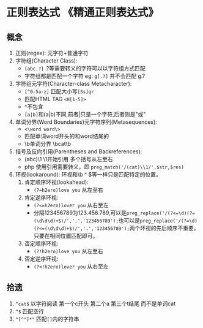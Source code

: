 正则表达式   《精通正则表达式》
========

概念
-------
1. 正则(regex):
    元字符+普通字符
2. 字符组(Character Class):
    + `[abc.?]`     .?等需要转义的字符可以以字符组方式匹配
    + 字符组都是匹配一个字符 eg: `g[.?]` 并不会匹配 g.?
3. 字符组元字符(Character-class Metacharacter):
    + `[^0-5a-z]`  匹配大小写`[Ss]qr`
    + 匹配HTML TAG `<H[1-5]>`
    + ^不包含
    + `[a|b]`和(a|b)不同,前者|只是一个字符,后者则是"或"
4. 单词分界(Word Boundaries)元字符序列(Metasequences):
    + `<\word word\>`
    + 匹配单词word开头的和word结尾的
    + \b单词分界 \bcat\b
5. 括号及反向引用(Parentheses and Backreferences):
	+ (abc)\1       \1开始引用 多个括号从左至右
   	+ php 使用引用需要转义，即 `preg_match('/(cat)\\1/',$str,$res)`
6. 环视(lookaround):
    环视和\b ^ $等一样只是匹配特定的位置。
    1. 肯定顺序环视(lookahead): 
       + `(?=h2ero)love you`     从左至右
    2. 肯定逆序环视:
       + `(?<=h2ero)lover you`   从右至左
       + 分隔123456789为123.456.789,可以是`preg_replace('/(?<=\d)(?=(\d\d\d)+$)/','.','123456789');`也可以是`preg_replace('/(?=\d)(?<=(\d\d\d)+$)/','.','123456789');`两个环视的先后顺序不重要。只要在相同位置匹配即可。
	3. 否定顺序环视:
		+ `(?!h2ero)love you`     从左至右
	4. 否定逆序环视:
		+ `(?<!h2ero)lover you`   从右至左

	
拾遗
-------
1. `^cat$`       以字符阅读 第一个c开头 第二个a 第三个t结尾 而不是单词cat
2. `^$`          匹配空行
3. `"[^"]*"`   匹配`[]`内的字符串

